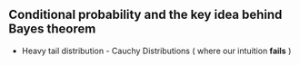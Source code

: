 ## Conditional probability and the key idea behind Bayes theorem

- Heavy tail distribution - Cauchy Distributions ( where our intuition **fails** )